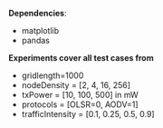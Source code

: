 <b>Dependencies</b>:
<ul>
<li> matplotlib </li>
<li> pandas </li>
</ul>

<b>Experiments cover all test cases from</b>
<ul>
<li>gridlength=1000</li>
<li>nodeDensity = [2, 4, 16, 256]</li>
<li>txPower = [10, 100, 500] in mW</li>
<li>protocols = [OLSR=0, AODV=1]</li>
<li>trafficIntensity = [0.1, 0.25, 0.5, 0.9]</li>
</ul>


